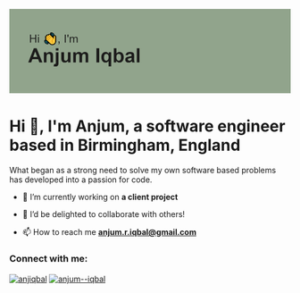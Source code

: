 ![alt text](https://github.com/anjiqbal/anjiqbal/blob/main/header.png)

<h1>Hi 👋, I'm Anjum, a software engineer based in Birmingham, England</h1>


What began as a strong need to solve my own software based problems has developed into a passion for code. 


- 🔭 I’m currently working on **a client project**

- 🤝 I’d be delighted to collaborate with others!

- 📫 How to reach me **anjum.r.iqbal@gmail.com**

<h3 align="left">Connect with me:</h3>
<p align="left">
<a href="https://twitter.com/anjiqbal" target="blank"><img align="center" src="https://raw.githubusercontent.com/rahuldkjain/github-profile-readme-generator/master/src/images/icons/Social/twitter.svg" alt="anjiqbal" height="30" width="40" /></a>
<a href="https://linkedin.com/in/anjum--iqbal" target="blank"><img align="center" src="https://raw.githubusercontent.com/rahuldkjain/github-profile-readme-generator/master/src/images/icons/Social/linked-in-alt.svg" alt="anjum--iqbal" height="30" width="40" /></a>
</p>


